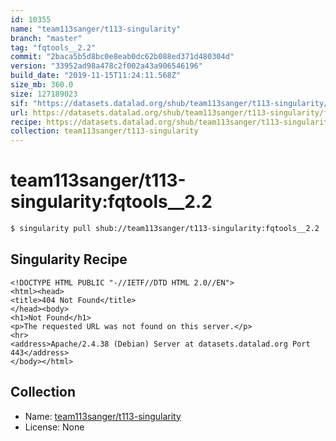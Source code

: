 ```yaml
---
id: 10355
name: "team113sanger/t113-singularity"
branch: "master"
tag: "fqtools__2.2"
commit: "2baca5b5d8bc0e8eab0dc62b088ed371d480304d"
version: "33952ad98a478c2f002a43a906546196"
build_date: "2019-11-15T11:24:11.568Z"
size_mb: 360.0
size: 127189023
sif: "https://datasets.datalad.org/shub/team113sanger/t113-singularity/fqtools__2.2/2019-11-15-2baca5b5-33952ad9/33952ad98a478c2f002a43a906546196.sif"
url: https://datasets.datalad.org/shub/team113sanger/t113-singularity/fqtools__2.2/2019-11-15-2baca5b5-33952ad9/
recipe: https://datasets.datalad.org/shub/team113sanger/t113-singularity/fqtools__2.2/2019-11-15-2baca5b5-33952ad9/Singularity
collection: team113sanger/t113-singularity
---
```


# team113sanger/t113-singularity:fqtools__2.2

```bash
$ singularity pull shub://team113sanger/t113-singularity:fqtools__2.2
```

## Singularity Recipe

```singularity
<!DOCTYPE HTML PUBLIC "-//IETF//DTD HTML 2.0//EN">
<html><head>
<title>404 Not Found</title>
</head><body>
<h1>Not Found</h1>
<p>The requested URL was not found on this server.</p>
<hr>
<address>Apache/2.4.38 (Debian) Server at datasets.datalad.org Port 443</address>
</body></html>
```

## Collection

 - Name: [team113sanger/t113-singularity](https://github.com/team113sanger/t113-singularity)
 - License: None

